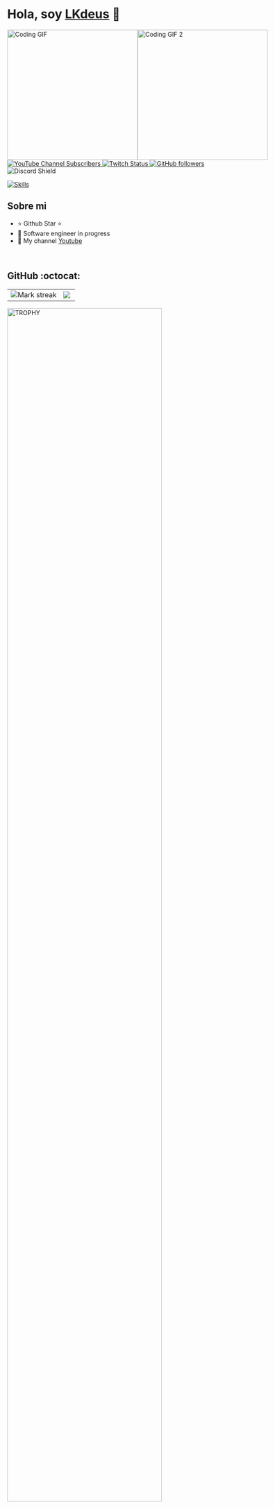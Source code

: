 <div align="left">
  <h1 align="left">Hola, soy <a href="">LKdeus</a> 👋</h1>
</div>

<div style="display: flex; justify-content: space-between;">
  <img max-width="500px" height="300px" src="https://cdn.dribbble.com/users/330915/screenshots/3587000/10_coding_dribbble.gif" alt="Coding GIF">
  <img max-width="500px" height="300px" src="https://gifdb.com/images/high/coding-animated-laptop-flow-stream-ja04010rm5o68zfk.gif" alt="Coding GIF 2">
</div>

<div align="left">
  <a href="https://www.youtube.com/channel/UCf2BvyhYasYk2SkAxOOUmAQ">
    <img src="https://img.shields.io/youtube/channel/subscribers/UCIjEgHA1vatSR2K4rfcdNRg?style=social" alt="YouTube Channel Subscribers">
  </a>
  <a href="https://www.twitch.tv/lkjuanjoo">
    <img src="https://img.shields.io/twitch/status/aristidevs?style=social" alt="Twitch Status">
  </a>
  <a href="https://github.com/LKdeuS">
    <img src="https://img.shields.io/github/followers/arisguimera?style=social" alt="GitHub followers">
  </a>
  <img src="https://discordapp.com/api/guilds/807719549075980308/widget.png?style=shield" alt="Discord Shield">
</div>

<p align="left">
  <a href="https://skillicons.dev">
    <img src="https://skillicons.dev/icons?i=html,css,js,python,discord,github,mongodb,mysql,windows,vscode,php" alt="Skills">
  </a>
</p>

## Sobre mi

- ⭐ Github Star ⭐
- 📲 Software engineer in progress
- 🎥 My channel [Youtube](https://www.youtube.com/channel/UCf2BvyhYasYk2SkAxOOUmAQ)

<br>

<h2 align="left">GitHub :octocat:</h2>

<!--- stats & Trophy (start) -->

<p align="left">
  <!--- stats (start) -->
  <table>
    <tr>
      <td>
        <img title="🔥 Get streak stats for your profile at git.io/streak-stats" alt="Mark streak" src="https://github-readme-streak-stats.herokuapp.com/?user=LKdeuS&theme=dark&hide_border=false">
      </td>
      <td>
        <img align="left" src="https://github-readme-stats.anuraghazra1.vercel.app/api/top-langs/?username=LKdeuS&theme=dark&hide_border=false&no-bg=true&no-frame=true&langs_count=10">
      </td>
    </tr>
  </table>
  <!--- stats (end) -->
</p>

<!--- trophy (start) -->
<div align="left">
  <a href="https://github.com/ryo-ma/github-profile-trophy" title="Go to Source">
    <img align="left" width="84%" src="https://github-profile-trophy.vercel.app/?username=LKdeuS&theme=radical&row=1&column=7&margin-h=15&margin-w=5&no-bg=true" alt="TROPHY">
  </a>
</div>
<!--- trophy (end) -->
